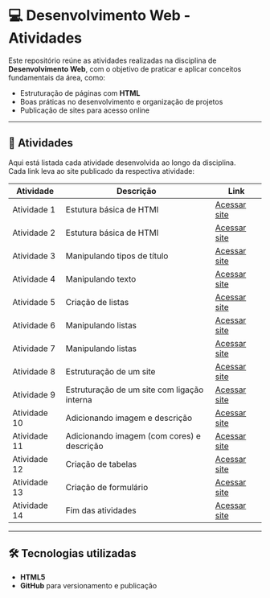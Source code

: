 # 💻 Desenvolvimento Web - Atividades

Este repositório reúne as atividades realizadas na disciplina de **Desenvolvimento Web**, com o objetivo de praticar e aplicar conceitos fundamentais da área, como:

- Estruturação de páginas com **HTML**
- Boas práticas no desenvolvimento e organização de projetos
- Publicação de sites para acesso online

---

## 📂 Atividades

Aqui está listada cada atividade desenvolvida ao longo da disciplina.  
Cada link leva ao site publicado da respectiva atividade:

| Atividade | Descrição | Link |
|-----------|-----------|------|
| Atividade 1 | Estutura básica de HTMl | [Acessar site](https://colarin.github.io/Atividade1/) |
| Atividade 2 | Estutura básica de HTMl | [Acessar site](https://colarin.github.io/Atividade2/) |
| Atividade 3 | Manipulando tipos de título | [Acessar site](https://colarin.github.io/Atividade3/) |
| Atividade 4 | Manipulando texto | [Acessar site](https://colarin.github.io/Atividade4/) |
| Atividade 5 | Criação de listas | [Acessar site](https://colarin.github.io/Atividade5/) |
| Atividade 6 | Manipulando listas | [Acessar site](https://colarin.github.io/Atividade6/) |
| Atividade 7 | Manipulando listas | [Acessar site](https://colarin.github.io/Atividade7/) |
| Atividade 8 | Estruturação de um site | [Acessar site](https://colarin.github.io/Atividade8/) |
| Atividade 9 | Estruturação de um site com ligação interna | [Acessar site](https://colarin.github.io/Atividade9/) |
| Atividade 10 | Adicionando imagem e descrição | [Acessar site](https://colarin.github.io/Atividade10/) |
| Atividade 11 | Adicionando imagem (com cores) e descrição | [Acessar site](https://colarin.github.io/Atividade11/) |
| Atividade 12 | Criação de tabelas | [Acessar site](https://colarin.github.io/Atividade12/) |
| Atividade 13 | Criação de formulário | [Acessar site](https://colarin.github.io/Atividade13/) |
| Atividade 14 | Fim das atividades | [Acessar site](https://colarin.github.io/Atividade14/) |

---

## 🛠️ Tecnologias utilizadas

- **HTML5**
- **GitHub** para versionamento e publicação

